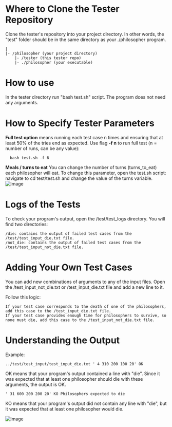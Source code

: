 
# Where to Clone the Tester Repository

Clone the tester's repository into your project directory. In other words, the "test" folder should be in the same directory as your ./philosopher program.
    
    |
    |- /philosopher (your project directory) 
        |- /tester (this tester repo) 
        |- ./philosopher (your executable)


# How to use 

In the tester directory run "bash test.sh" script. The program does not need any arguments.

# How to Specify Tester Parameters
**Full test option** means running each test case n times and ensuring that at least 50% of the tries end as expected.
Use flag **-f n** to run full test (n = number of runs, can be any value):
      
      bash test.sh -f 6

**Meals / turns to eat** You can change the number of turns (turns_to_eat) each philosopher will eat. To change this parameter, open the test.sh script: navigate to cd test/test.sh and change the value of the turns variable.
![image](https://github.com/upwelling-twll/test_philosophers/assets/92473270/2f1867f3-f972-4ab4-90d7-8041e6bbea34)

# Logs of the Tests

To check your program's output, open the /test/test_logs directory. You will find two directories:
        
    /die: contains the output of failed test cases from the /test/test_input_die.txt file.
    /not_die: contains the output of failed test cases from the /test/test_input_not_die.txt file.

# Adding Your Own Test Cases

You can add new combinations of arguments to any of the input files. Open the /test_input_not_die.txt or /test_input_die.txt file and add a new line to it.

Follow this logic:

    If your test case corresponds to the death of one of the philosophers, add this case to the /test_input_die.txt file.
    If your test case provides enough time for philosophers to survive, so none must die, add this case to the /test_input_not_die.txt file.

# Understanding the Output

Example:

    ../test/test_input/test_input_die.txt ' 4 310 200 100 20' OK

 OK means that your program's output contained a line with "die". Since it was expected that at least one philosopher should die with these arguments, the output is OK.

    ' 31 600 200 200 20' KO Philosophers expected to die

KO means that your program's output did not contain any line with "die", but it was expected that at least one philosopher would die.

![image](https://github.com/upwelling-twll/test_philosophers/assets/92473270/42111e49-e0b0-4889-a30c-7865f974e064)


